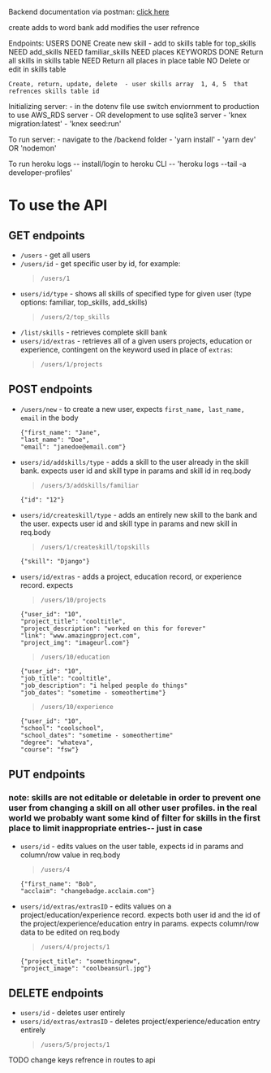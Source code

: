 Backend documentation via postman:
[click here](https://labs9-dev-profiles.postman.co/collections/5974950-e056342f-7c99-46a3-a9af-f00c8f500ac8?workspace=9fb9d5d7-bdfb-4076-b7d7-2b7fdb9fd55d#b5126b23-9bc6-4989-bacb-ac1a4319dd89)


create adds to word bank
add modifies the user refrence


Endpoints:
  USERS
    DONE Create new skill - add to skills table for top_skills
    NEED add_skills
    NEED familiar_skills
    NEED places
  KEYWORDS
    DONE Return all skills in skills table
    NEED Return all places in place table
    NO Delete or edit in skills table

    Create, return, update, delete  - user skills array  1, 4, 5  that refrences skills table id

Initializing server:
    - in the dotenv file use switch enviornment to production to use AWS_RDS server
    - OR development to use sqlite3 server
    - 'knex migration:latest'
    - 'knex seed:run'

To run server:
    - navigate to the /backend folder
    - 'yarn install'
    - 'yarn dev' OR 'nodemon'


To run heroku logs
    -- install/login to heroku CLI
    -- 'heroku logs --tail -a developer-profiles'

# To use the API
## GET endpoints
* `/users` - get all users
* `/users/id` - get specific user by id, for example:
     > `/users/1`
* `users/id/type` - shows all skills of specified type for given user (type options: familiar, top_skills, add_skills)
    >`/users/2/top_skills`
* `/list/skills` - retrieves complete skill bank
* `users/id/extras` - retrieves all of a given users projects, education or experience, contingent on the keyword used in place of `extras`:
    >`/users/1/projects`

## POST endpoints
* `/users/new` - to create a new user, expects `first_name, last_name, email` in the body
   >
      {"first_name": "Jane",
      "last_name": "Doe",
      "email": "janedoe@email.com"}
* `users/id/addskills/type` - adds a skill to the user already in the skill bank. expects user id and skill type in params and skill id in req.body
    >`/users/3/addskills/familiar`
    >
      {"id": "12"}  
* `users/id/createskill/type` - adds an entirely new skill to the bank and the user. expects user id and skill type in params and new skill in req.body
    >`/users/1/createskill/topskills`
    >
      {"skill": "Django"}  
* `users/id/extras` - adds a project, education record, or experience record. expects 
    >`/users/10/projects`
    >
      {"user_id": "10", 
      "project_title": "cooltitle", 
      "project_description": "worked on this for forever"
      "link": "www.amazingproject.com", 
      "project_img": "imageurl.com"}  
    >`/users/10/education`
    >
      {"user_id": "10", 
      "job_title": "cooltitle", 
      "job_description": "i helped people do things"
      "job_dates": "sometime - someothertime"}  
    >`/users/10/experience`
    >
      {"user_id": "10", 
      "school": "coolschool", 
      "school_dates": "sometime - someothertime"
      "degree": "whateva", 
      "course": "fsw"}  
## PUT endpoints
### note: skills are not editable or deletable in order to prevent one user from changing a skill on all other user profiles. in the real world we probably want some kind of filter for skills in the first place to limit inappropriate entries-- just in case
* `users/id` - edits values on the user table, expects id in params and column/row value in req.body
    >`/users/4`
    >
      {"first_name": "Bob", 
      "acclaim": "changebadge.acclaim.com"} 
* `users/id/extras/extrasID` - edits values on a project/education/experience record. expects both user id and the id of the project/experience/education entry in params. expects column/row data to be edited on req.body
    >`/users/4/projects/1`
    >
      {"project_title": "somethingnew", 
      "project_image": "coolbeansurl.jpg"} 
## DELETE endpoints
* `users/id` - deletes user entirely
* `users/id/extras/extrasID` - deletes project/experience/education entry entirely
    >`/users/5/projects/1`

TODO change keys refrence in routes to api